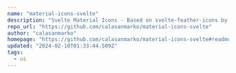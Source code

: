```yaml
---
name: "material-icons-svelte"
description: "Svelte Material Icons - Based on svelte-feather-icons by dylanblokhuis and vue-feather-icons by EGOIST"
repo_url: "https://github.com/calasanmarko/material-icons-svelte"
author: "calasanmarko"
homepage: "https://github.com/calasanmarko/material-icons-svelte#readme"
updated: "2024-02-10T01:33:44.509Z"
tags: 
  - ui
---
```

